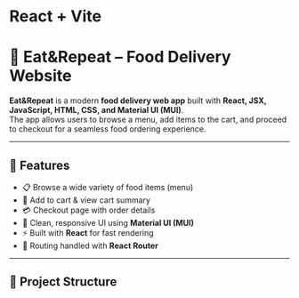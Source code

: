 # React + Vite
# 🍔 Eat&Repeat – Food Delivery Website  

**Eat&Repeat** is a modern **food delivery web app** built with **React, JSX, JavaScript, HTML, CSS, and Material UI (MUI)**.  
The app allows users to browse a menu, add items to the cart, and proceed to checkout for a seamless food ordering experience.  

---

## 🚀 Features
- 📋 Browse a wide variety of food items (menu)
- 🛒 Add to cart & view cart summary
- 💳 Checkout page with order details
- 🎨 Clean, responsive UI using **Material UI (MUI)**
- ⚡ Built with **React** for fast rendering
- 🔀 Routing handled with **React Router**

---

## 📂 Project Structure
